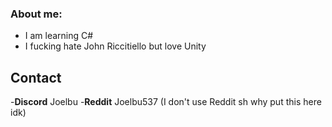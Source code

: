 ### About me:

- I am learning C#
- I fucking hate John Riccitiello but love Unity

## Contact
-**Discord**  Joelbu
-**Reddit**   Joelbu537 (I don't use Reddit sh why put this here idk)
